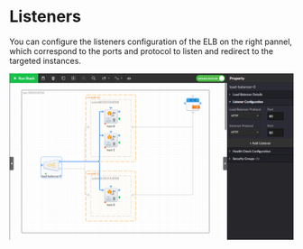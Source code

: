 # Listeners

You can configure the listeners configuration of the ELB on the right pannel, which correspond to the ports and protocol to listen and redirect to the targeted instances.

![](https://raw.githubusercontent.com/MadeiraCloud/docs-image/master/ide_stack_elb_lc.png)
